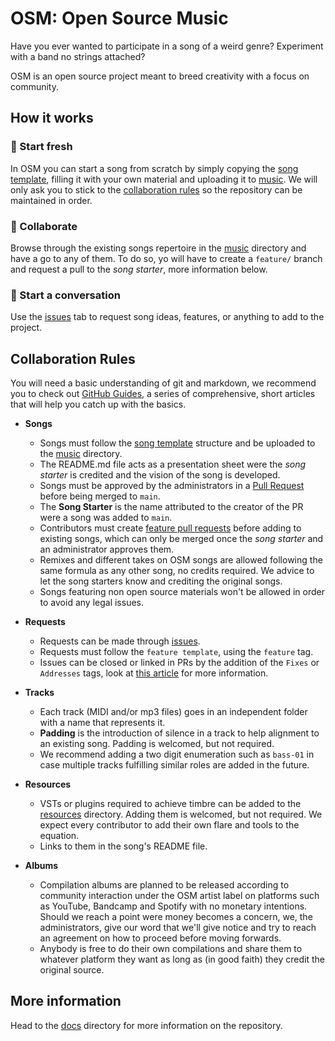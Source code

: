 # OSM: Open Source Music

Have you ever wanted to participate in a song of a weird genre? Experiment with a band no strings attached?

OSM is an open source project meant to breed creativity with a focus on community.

## How it works

### 🌊 Start fresh

In OSM you can start a song from scratch by simply copying the [song template](./templates/song/README.md), filling it with your own material and uploading it to [music](/music). We will only ask you to stick to the [collaboration rules](#collaboration-rules) so the repository can be maintained in order.

### 🤝 Collaborate

Browse through the existing songs repertoire in the [music](music) directory and have a go to any of them. To do so, yo will have to create a `feature/` branch and request a pull to the _song starter_, more information below.

### 💬 Start a conversation

Use the [issues](https://github.com/xwhiteout/open-source-music/issues) tab to request song ideas, features, or anything to add to the project.

## Collaboration Rules

You will need a basic understanding of git and markdown, we recommend you to check out [GitHub Guides](https://guides.github.com/), a series of comprehensive, short articles that will help you catch up with the basics.

- **Songs**
  - Songs must follow the [song template](./templates/song/README.md) structure and be uploaded to the [music](music) directory.
  - The README.md file acts as a presentation sheet were the _song starter_ is credited and the vision of the song is developed.
  - Songs must be approved by the administrators in a [Pull Request](https://github.com/xwhiteout/open-source-music/pulls) before being merged to `main`.
  - The **Song Starter** is the name attributed to the creator of the PR were a song was added to `main`.
  - Contributors must create [feature pull requests](https://docs.github.com/en/github/collaborating-with-issues-and-pull-requests/about-pull-requests) before adding to existing songs, which can only be merged once the *song starter* and an administrator approves them.
  - Remixes and different takes on OSM songs are allowed following the same formula as any other song, no credits required. We advice to let the song starters know and crediting the original songs.
  - Songs featuring non open source materials won't be allowed in order to avoid any legal issues.

- **Requests**
  - Requests can be made through [issues](https://github.com/xwhiteout/open-source-music/issues).
  - Requests must follow the `feature template`, using the `feature` tag.
  - Issues can be closed or linked in PRs by the addition of the `Fixes` or `Addresses` tags, look at [this article](https://docs.github.com/en/github/managing-your-work-on-github/linking-a-pull-request-to-an-issue) for more information.

- **Tracks**
  - Each track (MIDI and/or mp3 files) goes in an independent folder with a name that represents it. 
  - **Padding** is the introduction of silence in a track to help alignment to an existing song. Padding is welcomed, but not required.
  - We recommend adding a two digit enumeration such as `bass-01` in case multiple tracks fulfilling similar roles are added in the future.
  
- **Resources**
  - VSTs or plugins required to achieve timbre can be added to the [resources](resources/README.md) directory. Adding them is welcomed, but not required. We expect every contributor to add their own flare and tools to the equation. 
  - Links to them in the song's README file.

- **Albums**
  - Compilation albums are planned to be released according to community interaction under the OSM artist label on platforms such as YouTube, Bandcamp and Spotify with no monetary intentions. Should we reach a point were money becomes a concern, we, the administrators, give our word that we'll give notice and try to reach an agreement on how to proceed before moving forwards.
  - Anybody is free to do their own compilations and share them to whatever platform they want as long as (in good faith) they credit the original source.

## More information

Head to the [docs](docs/README.md) directory for more information on the repository.
